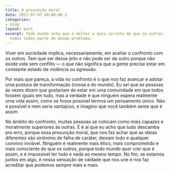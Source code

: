 ```yaml
---
title: A presunção moral
date: 2022-07-07 00:00:00 Z
categories:
- blog
layout: post
excerpt: Todo mundo acha que é melhor e mais correto do que os outros. Mas, no final,
  somos todos parte do mesmo problema.
---
```


Viver em sociedade implica, necessariamente, em aceitar o confronto com os outros. Tem que ser desse jeito e não pode ser de outro porque não existe vida sem conflito — o que não significa que a gente precise estar em constante estado de violência ou agressão. 

Por mais que pareça, a vida no confronto é o que nos faz avançar e adotar uma postura de transformação (nossa e do mundo). Eu sei que as pessoas às vezes dizem que gostariam de estar em uma comunidade em que todos fossem iguais em tudo, mas a verdade é que ninguém espera realmente uma vida assim, como se fosse possível termos um pensamento único. Não é possível e nem seria vantajoso, e imagino que você  também sente que é assim.

No âmbito do confronto, muitas pessoas se colocam como mais capazes e moralmente superiores às outras. E é aí que eu acho que tudo descamba pro erro, porque essa presunção moral, que nos faz achar que as ideias diferentes são sinônimo de falha de caráter, deixam todo e qualquer convívio inviável. Ninguém é realmente mais ético, mais comprometido e mais consciente do que os outros, porque todo mundo quer crer que é assim, e é impossível ter tudo e nada ao mesmo tempo. No fim, se estamos juntos em algo, é nessa sensação de vaidade que nos une e nos faz acreditar que podemos sempre mais e mais.
